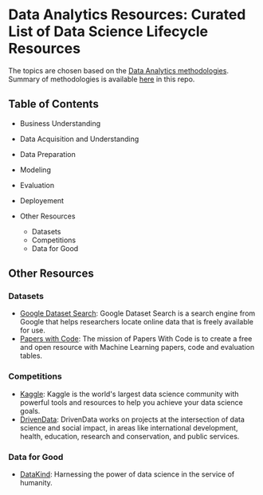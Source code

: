 # Data Analytics Resources: Curated List of Data Science Lifecycle Resources

The topics are chosen based on the [Data Analytics methodologies](https://github.com/kaymal/data-science-resources/blob/master/methodologies.md). Summary of methodologies is available [here](https://github.com/kaymal/data-science-resources/blob/master/methodologies.md) in this repo.

## Table of Contents

- Business Understanding
- Data Acquisition and Understanding
- Data Preparation
- Modeling
- Evaluation
- Deployement

- Other Resources
    - Datasets
    - Competitions
    - Data for Good
    
## Other Resources

### Datasets

- [Google Dataset Search](https://datasetsearch.research.google.com): Google Dataset Search is a search engine from Google that helps researchers locate online data that is freely available for use.
- [Papers with Code](https://paperswithcode.com): The mission of Papers With Code is to create a free and open resource with Machine Learning papers, code and evaluation tables.

### Competitions

- [Kaggle](https://www.kaggle.com): Kaggle is the world's largest data science community with powerful tools and resources to help you achieve your data science goals.
- [DrivenData](www.drivendata.org): DrivenData works on projects at the intersection of data science and social impact, in areas like international development, health, education, research and conservation, and public services. 

### Data for Good

- [DataKind](https://www.datakind.org): Harnessing the power of data science in the service of humanity.
